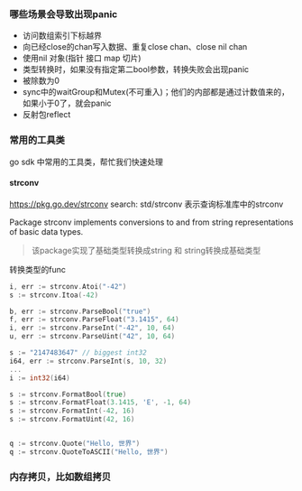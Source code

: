 ### 哪些场景会导致出现panic
  - 访问数组索引下标越界
  - 向已经close的chan写入数据、重复close chan、close nil chan
  - 使用nil 对象(指针 接口 map 切片)
  - 类型转换时，如果没有指定第二bool参数，转换失败会出现panic
  - 被除数为0
  - sync中的waitGroup和Mutex(不可重入)；他们的内部都是通过计数值来的，如果小于0了，就会panic
  - 反射包reflect


### 常用的工具类
go sdk 中常用的工具类，帮忙我们快速处理
#### strconv 
https://pkg.go.dev/strconv
search: std/strconv 表示查询标准库中的strconv

Package strconv implements conversions to and from string representations of basic data types.
> 该package实现了基础类型转换成string 和 string转换成基础类型

转换类型的func
```go
i, err := strconv.Atoi("-42")
s := strconv.Itoa(-42)

b, err := strconv.ParseBool("true")
f, err := strconv.ParseFloat("3.1415", 64)
i, err := strconv.ParseInt("-42", 10, 64)
u, err := strconv.ParseUint("42", 10, 64)

s := "2147483647" // biggest int32
i64, err := strconv.ParseInt(s, 10, 32)
...
i := int32(i64)

s := strconv.FormatBool(true)
s := strconv.FormatFloat(3.1415, 'E', -1, 64)
s := strconv.FormatInt(-42, 16)
s := strconv.FormatUint(42, 16)


q := strconv.Quote("Hello, 世界")
q := strconv.QuoteToASCII("Hello, 世界")
```


### 内存拷贝，比如数组拷贝